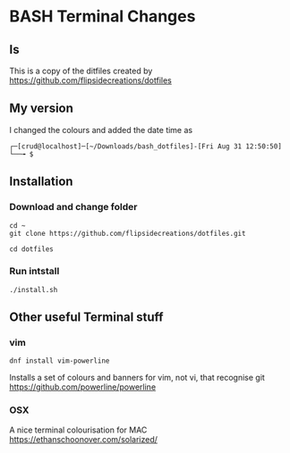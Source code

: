 # BASH Terminal Changes
## Is
This is a copy of the ditfiles created by https://github.com/flipsidecreations/dotfiles

## My version
I changed the colours and added the date time as
```
┌─[crud@localhost]─[~/Downloads/bash_dotfiles]-[Fri Aug 31 12:50:50]
└──╼ $
```

## Installation
### Download and change folder
```
cd ~
git clone https://github.com/flipsidecreations/dotfiles.git

cd dotfiles
```
### Run intstall
```
./install.sh
```
## Other useful Terminal stuff
### vim
```
dnf install vim-powerline
```
Installs a set of colours and banners for vim, not vi, that recognise git
https://github.com/powerline/powerline

### OSX
A nice terminal colourisation for MAC
https://ethanschoonover.com/solarized/


